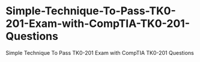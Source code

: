 # Simple-Technique-To-Pass-TK0-201-Exam-with-CompTIA-TK0-201-Questions
Simple Technique To Pass TK0-201 Exam with CompTIA TK0-201 Questions
